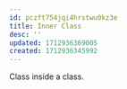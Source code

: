 ```yaml
---
id: pczft754jqi4hrstwu0kz3e
title: Inner Class
desc: ''
updated: 1712936369005
created: 1712936345992
---
```



Class inside a class.